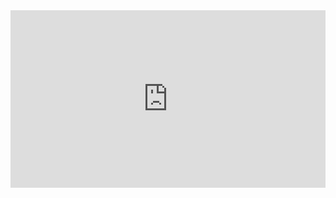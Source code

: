 
<iframe 
  src="https://drive.google.com/file/d/14Fxr919dPaVOmKXjPge57_SibJD_sMX9/preview"  
  style="width:100%; aspect-ratio:16/9; border:0;"
  allowfullscreen>
</iframe>